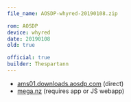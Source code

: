 ```yaml
---
file_name: AOSDP-whyred-20190108.zip

rom: AOSDP
device: whyred
date: 20190108
old: true

official: true
builder: Thespartann
---
```


<!-- Insert downloads here: -->

* [ams01.downloads.aosdp.com](https://ams01.downloads.aosdp.com/AOSDP-whyred-20190108/) (direct)
* [mega.nz](https://mega.nz/#F!3KYyTKpS!ExVIjvgE4C4CyOHzKT52Pg) (requires app or JS webapp)
